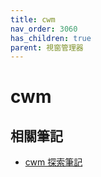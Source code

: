```yaml
---
title: cwm
nav_order: 3060
has_children: true
parent: 視窗管理器
---
```



# cwm







## 相關筆記

* [cwm 探索筆記](https://samwhelp.github.io/note-about-cwm/)
